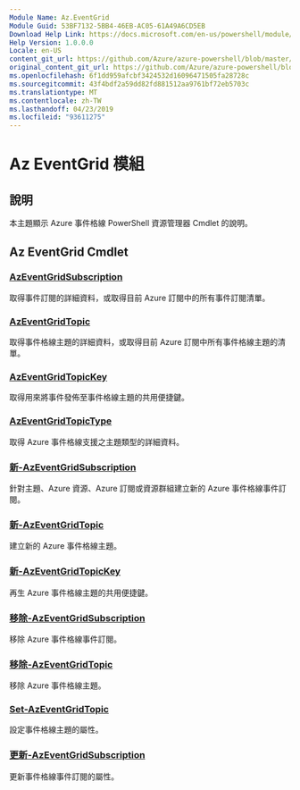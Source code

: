 ```yaml
---
Module Name: Az.EventGrid
Module Guid: 53BF7132-5BB4-46EB-AC05-61A49A6CD5EB
Download Help Link: https://docs.microsoft.com/en-us/powershell/module/az.eventgrid
Help Version: 1.0.0.0
Locale: en-US
content_git_url: https://github.com/Azure/azure-powershell/blob/master/src/EventGrid/EventGrid/help/Az.EventGrid.md
original_content_git_url: https://github.com/Azure/azure-powershell/blob/master/src/EventGrid/EventGrid/help/Az.EventGrid.md
ms.openlocfilehash: 6f1dd959afcbf3424532d16096471505fa28728c
ms.sourcegitcommit: 43f4bdf2a59dd82fd881512aa9761bf72eb5703c
ms.translationtype: MT
ms.contentlocale: zh-TW
ms.lasthandoff: 04/23/2019
ms.locfileid: "93611275"
---
```

# Az EventGrid 模組
## 說明
本主題顯示 Azure 事件格線 PowerShell 資源管理器 Cmdlet 的說明。

## Az EventGrid Cmdlet
### [AzEventGridSubscription](Get-AzEventGridSubscription.md)
取得事件訂閱的詳細資料，或取得目前 Azure 訂閱中的所有事件訂閱清單。

### [AzEventGridTopic](Get-AzEventGridTopic.md)
取得事件格線主題的詳細資料，或取得目前 Azure 訂閱中所有事件格線主題的清單。

### [AzEventGridTopicKey](Get-AzEventGridTopicKey.md)
取得用來將事件發佈至事件格線主題的共用便捷鍵。

### [AzEventGridTopicType](Get-AzEventGridTopicType.md)
取得 Azure 事件格線支援之主題類型的詳細資料。

### [新-AzEventGridSubscription](New-AzEventGridSubscription.md)
針對主題、Azure 資源、Azure 訂閱或資源群組建立新的 Azure 事件格線事件訂閱。

### [新-AzEventGridTopic](New-AzEventGridTopic.md)
建立新的 Azure 事件格線主題。

### [新-AzEventGridTopicKey](New-AzEventGridTopicKey.md)
再生 Azure 事件格線主題的共用便捷鍵。

### [移除-AzEventGridSubscription](Remove-AzEventGridSubscription.md)
移除 Azure 事件格線事件訂閱。

### [移除-AzEventGridTopic](Remove-AzEventGridTopic.md)
移除 Azure 事件格線主題。

### [Set-AzEventGridTopic](Set-AzEventGridTopic.md)
設定事件格線主題的屬性。

### [更新-AzEventGridSubscription](Update-AzEventGridSubscription.md)
更新事件格線事件訂閱的屬性。

